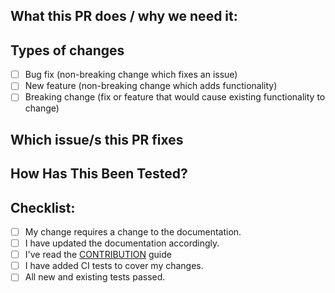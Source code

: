 <!--- Provide a general summary of your changes in the Title above --->
<!--- Please don't @-mention people in PR or commit messages (do so in an additional comment). --->

## What this PR does / why we need it:
<!--- Why is this change required? What problem does it solve? -->
<!--- If it fixes an open issue, please link to the issue here. -->

## Types of changes
<!--- What types of changes does your code introduce? Put an `x` in all the boxes that apply: -->
- [ ] Bug fix (non-breaking change which fixes an issue)
- [ ] New feature (non-breaking change which adds functionality)
- [ ] Breaking change (fix or feature that would cause existing functionality to change)

## Which issue/s this PR fixes
<!--
(optional, in `fixes #<issue number>` format, will close that issue when PR gets merged):

fixes #
-->

## How Has This Been Tested?
<!--- Please describe in detail how you tested your changes. -->
<!--- Include details of your testing environment, and the tests you ran to -->
<!--- see how your change affects other areas of the code, etc. -->

## Checklist:
<!--- Go over all the following points, and put an `x` in all the boxes that apply. -->
<!--- If you're unsure about any of these, don't hesitate to ask. We're here to help! -->
- [ ] My change requires a change to the documentation.
- [ ] I have updated the documentation accordingly.
- [ ] I've read the [CONTRIBUTION](../CONTRIBUTING.md) guide
- [ ] I have added CI tests to cover my changes.
- [ ] All new and existing tests passed.
